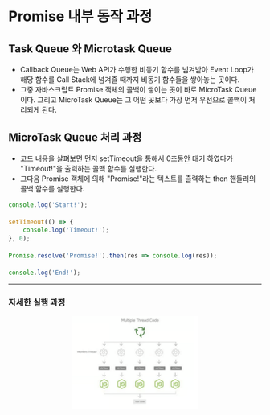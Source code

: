 
# Promise 내부 동작 과정 

## Task Queue 와 Microtask Queue
- Callback Queue는 Web API가 수행한 비동기 함수를 넘겨받아 Event Loop가 해당 함수를 Call Stack에 넘겨줄 때까지 비동기 함수들을 쌓아놓는 곳이다.
- 그중 자바스크립트 Promise 객체의 콜백이 쌓이는 곳이 바로 MicroTask Queue이다. 그리고 MicroTask Queue는 그 어떤 곳보다 가장 먼저 우선으로 콜백이 처리되게 된다.
   

## MicroTask Queue 처리 과정
- 코드 내용을 살펴보면 먼저 setTimeout을 통해서 0초동안 대기 하였다가 "Timeout!"을 출력하는 콜백 함수를 실행한다. 
- 그다음 Promise 객체에 의해 "Promise!"라는 텍스트를 출력하는 then 핸들러의 콜백 함수를 실행한다.

```javascript
console.log('Start!');

setTimeout(() => {
	console.log('Timeout!');
}, 0);

Promise.resolve('Promise!').then(res => console.log(res));

console.log('End!');
```

---

### 자세한 실행 과정

<div align="center">
    <img src="../../../../etc/image/Framework/Node/Worker_Threads.png" alt="Worker_Threads Image" width="50%">
</div>



